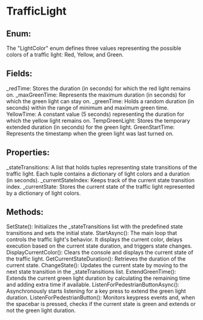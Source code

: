 # TrafficLight

## Enum: 
The "LightColor" enum defines three values representing the possible colors of a traffic light: Red, Yellow, and Green.
## Fields:
_redTime: Stores the duration (in seconds) for which the red light remains on.
  _maxGreenTime: Represents the maximum duration (in seconds) for which the green light can stay on.
  _greenTime: Holds a random duration (in seconds) within the range of minimum and maximum green time.
  YellowTime: A constant value (5 seconds) representing the duration for which the yellow light remains on.
  TempGreenLight: Stores the temporary extended duration (in seconds) for the green light.
  GreenStartTime: Represents the timestamp when the green light was last turned on.
## Properties:
  _stateTransitions: A list that holds tuples representing state transitions of the traffic light. Each tuple contains a dictionary of light colors and   a duration (in seconds).
  _currentStateIndex: Keeps track of the current state transition index.
  _currentState: Stores the current state of the traffic light represented by a dictionary of light colors.
## Methods:
  SetState(): Initializes the _stateTransitions list with the predefined state transitions and sets the initial state.
  StartAsync(): The main loop that controls the traffic light's behavior. It displays the current color, delays execution based on the current state     duration, and triggers state changes.
  DisplayCurrentColor(): Clears the console and displays the current state of the traffic light.
  GetCurrentStateDuration(): Retrieves the duration of the current state.
  ChangeState(): Updates the current state by moving to the next state transition in the _stateTransitions list.
  ExtendGreenTime(): Extends the current green light duration by calculating the remaining time and adding extra time if available.
  ListenForPedestrianButtonAsync(): Asynchronously starts listening for a key press to extend the green light duration.
  ListenForPedestrianButton(): Monitors keypress events and, when the spacebar is pressed, checks if the current state is green and extends or not the   green light duration.
